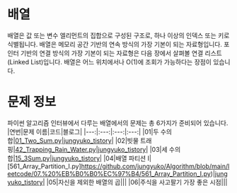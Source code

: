 # 배열
배열은 값 또는 변수 엘리먼트의 집합으로 구성된 구조로, 하나 이상의 인덱스 또는 키로 식별됩니다.
배열은 메모리 공간 기반의 연속 방식의 가장 기본이 되는 자료형입니다.
포인터 기반의 연결 방식의 가장 기본이 되는 자료형은 다음 장에서 살펴볼 연결 리스트 (Linked List)입니다.
배열은 어느 위치에서나 O(1)에 조회가 가능하다는 장점이 있습니다.

# 문제 정보
파이썬 알고리즘 인터뷰에서 다루는 배열에서의 문제는 총 6가지가 준비되어 있습니다.
|연번|문제 이름|코드|블로그|
|---:|:---:|:---:|:---:|
|01|두 수의 합|[01_Two_Sum.py](https://github.com/jungyuko/Algorithm/blob/main/leetcode/07.%20%EB%B0%B0%EC%97%B4/1_Two_Sum.py)|[jungyuko_tistory](https://jungyuko.tistory.com/13)|
|02|빗물 트래핑|[42_Trapping_Rain_Water.py](https://github.com/jungyuko/Algorithm/blob/main/leetcode/07.%20%EB%B0%B0%EC%97%B4/42_Trapping_Rain_Water.py)|[jungyuko_tistory](https://jungyuko.tistory.com/14)|
|03|세 수의 합|[15_3Sum.py](https://github.com/jungyuko/Algorithm/blob/main/leetcode/07.%20%EB%B0%B0%EC%97%B4/15_3Sum.py)|[jungyuko_tistory](https://jungyuko.tistory.com/15)|
|04|배열 파티션 I|[561_Array_Partition_I.py]https://github.com/jungyuko/Algorithm/blob/main/leetcode/07.%20%EB%B0%B0%EC%97%B4/561_Array_Partition_I.py)|[jungyuko_tistory](https://jungyuko.tistory.com/16)|
|05|자신을 제외한 배열의 곱|||
|06|주식을 사고팔기 가장 좋은 시점|||